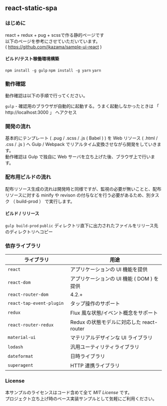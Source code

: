react-static-spa
---

### はじめに

react + redux + pug + scssで作る静的ページです <br>
以下のページを参考にさせていただいています。 	<br>
( https://github.com/jkazama/sample-ui-react )


#### ビルド/テスト稼働環境構築

`npm install -g gulp`
`npm install -g yarn`
`yarn`

### 動作確認

動作確認は以下の手順で行ってください。

`gulp`
    - 確認用のブラウザが自動的に起動する。うまく起動しなかったときは 「 http://localhost:3000 」 へアクセス

### 開発の流れ

基本的にテンプレート ( .pug / .scss / .js ( Babel ) ) を Web リソース ( .html / .css / .js ) へ Gulp / Webpack でリアルタイム変換させながら開発をしていきます。  
動作確認は Gulp で独自に Web サーバを立ち上げた後、ブラウザ上で行います。  

### 配布用ビルドの流れ

配布リソース生成の流れは開発時と同様ですが、監視の必要が無いことと、配布リソースに対する minify や revison の付与などを行う必要があるため、別タスク （ build-prod ） で実行します。

#### ビルド / リリース

`gulp build-prod`
`public` ディレクトリ直下に出力されたファイルをリリース先のディレクトリへコピー


### 依存ライブラリ

| ライブラリ           | 用途 |
| ----------------------- | ------------- |
| `react`　　　　　　　　　  | アプリケーションの UI 機能を提供 |
| `react-dom`　　　　　　　  | アプリケーションの UI 機能 ( DOM ) を提供 |
| `react-router-dom`        | 4.2.+    | React.js の SPA ルーティングサポート |
| `react-tap-event-plugin` | タップ操作のサポート |
| `redux`                   | Flux 風な状態/イベント概念をサポート |
| `react-router-redux`      | Redux の状態モデルに対応した react-router |
| `material-ui`              | マテリアルデザインな UI ライブラリ |
| `lodash` 　　　　　　　　  | 汎用ユーティリティライブラリ |
| `dateformat`　　　　　　   | 日時ライブラリ |
| `superagent`             | HTTP 連携ライブラリ |

### License

本サンプルのライセンスはコード含めて全て *MIT License* です。  
プロジェクト立ち上げ時のベース実装サンプルとして気軽にご利用ください。
